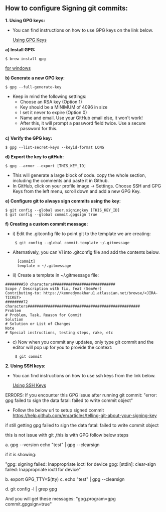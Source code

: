 ## How to configure Signing git commits:

**1. Using GPG keys:**
- You can find instructions on how to use GPG keys on the link below.

    [Using GPG Keys](https://daily-dev-tips.com/posts/how-to-verify-your-commits-on-github/)

**a) Install GPG:**

    $ brew install gpg    
    
[for windows](https://www:ibiblio:org/shadow/pgp/install-gpg.pdf)  

**b) Generate a new GPG key:**

    $ gpg --full-generate-key

- Keep in mind the following settings:
    - Choose an RSA key (Option 1)
    - Key should be a MINIMUM of 4096 in size
    - I set it never to expire (Option 0)
    - Name and email. Use your GitHub email else, it won't work!
    - After this, it will prompt a password field twice. Use a secure password for this.
  
**c) Verify the GPG key:**

    $ gpg --list-secret-keys --keyid-format LONG

**d) Export the key to gitHub:**

    $ gpg --armor --export [THIS_KEY_ID]

- This will generate a large block of code. copy the whole section, including the comments and paste it in Github.
- In GitHub, click on your profile image -> Settings. Choose SSH and GPG Keys from the left menu,
  scroll down and add a new GPG Key.

**e) Configure git to always sign commits using the key:**

    $ git config --global user.signingkey [THIS_KEY_ID]
    $ git config --global commit.gpgsign true

**f) Creating a custom commit message:**

- i) Edit the .gitconfig file to point git to the template we are creating:

       $ git config --global commit.template ~/.gitmessage
    
 - Alternatively, you can VI into .gitconfig file and add the contents below.

         [commit]
         template = ~/.gitmessage

- ii) Create a template in ~/.gitmessage file:
```
########50 characters############################
Scope / Description with fix, feat (SemVer)
Contributing-to: https://kennedymakhanu1.atlassian.net/browse/<JIRA-TICKET>
########72 characters##################################################
Problem
# Problem, Task, Reason for Commit
Solution
# Solution or List of Changes
Note
# Special instructions, testing steps, rake, etc
```

- c) Now when you commit any updates, only type git commit and the editor will pop up for you to provide the context:

       $ git commit

**2. Using SSH keys:**
- You can find instructions on how to use ssh keys from the link below.

   [Using SSH Keys](https://dev.to/pwd9000/github-commit-verification-using-ssh-2pim)

ERRORS:
If you encounter this GPG issue after running git commit:
"error: gpg failed to sign the data
fatal: failed to write commit object"

- Follow the below url to setup signed commit https://help.github.com/en/articles/telling-git-about-your-signing-key

if still getting gpg failed to sign the data fatal: failed to write commit object

this is not issue with git ,this is with GPG follow below steps

a. gpg --version
   echo "test" | gpg --clearsign
   
if it is showing:

"gpg: signing failed: Inappropriate ioctl for device
gpg: [stdin]: clear-sign failed: Inappropriate ioctl for device"

b. export GPG_TTY=$(tty)
c. echo "test" | gpg --clearsign

d. git config -l | grep gpg

And you will get these messages:
"gpg.program=gpg
commit.gpgsign=true"
